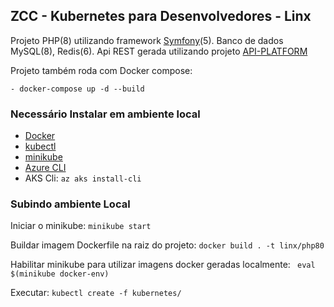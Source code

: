 ## ZCC - Kubernetes para Desenvolvedores - Linx

Projeto PHP(8) utilizando framework [Symfony](https://symfony.com/ "Symfony")(5). Banco de dados MySQL(8), Redis(6). Api REST gerada utilizando projeto [API-PLATFORM](https://api-platform.com/ "API-PLATFORM")

Projeto também roda com Docker compose:

`- docker-compose up -d --build`

### Necessário Instalar em ambiente local
- [Docker](https://docs.docker.com/engine/install/ "Docker")
- [kubectl](https://kubernetes.io/docs/tasks/tools/install-kubectl/ "kubectl")
- [minikube](https://minikube.sigs.k8s.io/docs/start/ "minikube")
- [Azure CLI](https://docs.microsoft.com/pt-br/cli/azure/install-azure-cli "Azure CLI")
- AKS Cli: `az aks install-cli`

### Subindo ambiente Local

Iniciar o minikube: `minikube start`

Buildar imagem Dockerfile na raiz do projeto: `docker build . -t linx/php80`

Habilitar minikube para utilizar imagens docker geradas localmente:
` eval $(minikube docker-env)`

Executar: `kubectl create -f kubernetes/`
